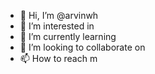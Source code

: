 - 👋 Hi, I’m @arvinwh
- 👀 I’m interested in 
- 🌱 I’m currently learning 
- 💞️ I’m looking to collaborate on 
- 📫 How to reach m

<!---
arvinwh/arvinwh is a ✨ special ✨ repository because its `README.md` (this file) appears on your GitHub profile.
You can click the Preview link to take a look at your changes.
--->
